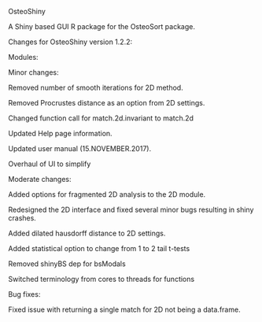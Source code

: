 OsteoShiny

A Shiny based GUI R package for the OsteoSort package.

Changes for OsteoShiny version 1.2.2:


Modules:




Minor changes:

Removed number of smooth iterations for 2D method. 

Removed Procrustes distance as an option from 2D settings.

Changed function call for match.2d.invariant to match.2d

Updated Help page information.

Updated user manual (15.NOVEMBER.2017).

Overhaul of UI to simplify


Moderate changes:

Added options for fragmented 2D analysis to the 2D module.

Redesigned the 2D interface and fixed several minor bugs resulting in shiny crashes.

Added dilated hausdorff distance to 2D settings.

Added statistical option to change from 1 to 2 tail t-tests

Removed shinyBS dep for bsModals

Switched terminology from cores to threads for functions

Bug fixes:

Fixed issue with returning a single match for 2D not being a data.frame.
